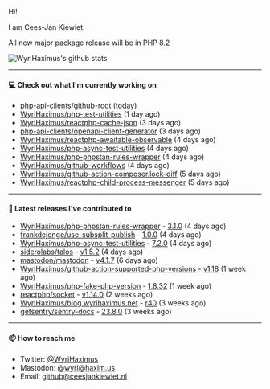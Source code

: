 Hi!

I am Cees-Jan Kiewiet.

All new major package release will be in PHP 8.2

![WyriHaximus's github stats](https://github-readme-stats.vercel.app/api?username=WyriHaximus&show_icons=true)

---

#### 💻 Check out what I'm currently working on

- [php-api-clients/github-root](https://github.com/php-api-clients/github-root) (today)
- [WyriHaximus/php-test-utilities](https://github.com/WyriHaximus/php-test-utilities) (1 day ago)
- [WyriHaximus/reactphp-cache-json](https://github.com/WyriHaximus/reactphp-cache-json) (3 days ago)
- [php-api-clients/openapi-client-generator](https://github.com/php-api-clients/openapi-client-generator) (3 days ago)
- [WyriHaximus/reactphp-awaitable-observable](https://github.com/WyriHaximus/reactphp-awaitable-observable) (4 days ago)
- [WyriHaximus/php-async-test-utilities](https://github.com/WyriHaximus/php-async-test-utilities) (4 days ago)
- [WyriHaximus/php-phpstan-rules-wrapper](https://github.com/WyriHaximus/php-phpstan-rules-wrapper) (4 days ago)
- [WyriHaximus/github-workflows](https://github.com/WyriHaximus/github-workflows) (4 days ago)
- [WyriHaximus/github-action-composer.lock-diff](https://github.com/WyriHaximus/github-action-composer.lock-diff) (5 days ago)
- [WyriHaximus/reactphp-child-process-messenger](https://github.com/WyriHaximus/reactphp-child-process-messenger) (5 days ago)

---

#### 🔭 Latest releases I've contributed to

- [WyriHaximus/php-phpstan-rules-wrapper](https://github.com/WyriHaximus/php-phpstan-rules-wrapper) - [3.1.0](https://github.com/WyriHaximus/php-phpstan-rules-wrapper/releases/tag/3.1.0) (4 days ago)
- [frankdejonge/use-subsplit-publish](https://github.com/frankdejonge/use-subsplit-publish) - [1.0.0](https://github.com/frankdejonge/use-subsplit-publish/releases/tag/1.0.0) (4 days ago)
- [WyriHaximus/php-async-test-utilities](https://github.com/WyriHaximus/php-async-test-utilities) - [7.2.0](https://github.com/WyriHaximus/php-async-test-utilities/releases/tag/7.2.0) (4 days ago)
- [siderolabs/talos](https://github.com/siderolabs/talos) - [v1.5.2](https://github.com/siderolabs/talos/releases/tag/v1.5.2) (4 days ago)
- [mastodon/mastodon](https://github.com/mastodon/mastodon) - [v4.1.7](https://github.com/mastodon/mastodon/releases/tag/v4.1.7) (6 days ago)
- [WyriHaximus/github-action-supported-php-versions](https://github.com/WyriHaximus/github-action-supported-php-versions) - [v1.18](https://github.com/WyriHaximus/github-action-supported-php-versions/releases/tag/v1.18) (1 week ago)
- [WyriHaximus/php-fake-php-version](https://github.com/WyriHaximus/php-fake-php-version) - [1.8.32](https://github.com/WyriHaximus/php-fake-php-version/releases/tag/1.8.32) (1 week ago)
- [reactphp/socket](https://github.com/reactphp/socket) - [v1.14.0](https://github.com/reactphp/socket/releases/tag/v1.14.0) (2 weeks ago)
- [WyriHaximus/blog.wyrihaximus.net](https://github.com/WyriHaximus/blog.wyrihaximus.net) - [r40](https://github.com/WyriHaximus/blog.wyrihaximus.net/releases/tag/r40) (3 weeks ago)
- [getsentry/sentry-docs](https://github.com/getsentry/sentry-docs) - [23.8.0](https://github.com/getsentry/sentry-docs/releases/tag/23.8.0) (3 weeks ago)

---

#### 📫 How to reach me

- Twitter: [@WyriHaximus](https://twitter.com/WyriHaximus)
- Mastodon: [@wyri@haxim.us](https://toot-toot.wyrihaxim.us/@wyri)
- Email: [github@ceesjankiewiet.nl](mailto:github@ceesjankiewiet.nl)
